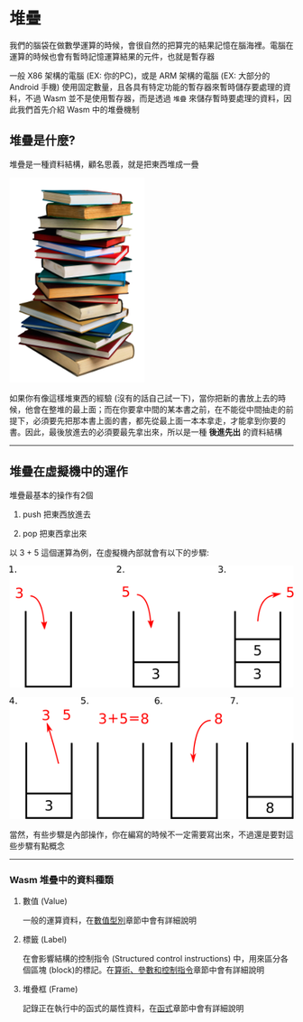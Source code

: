 # 堆疊

我們的腦袋在做數學運算的時候，會很自然的把算完的結果記憶在腦海裡。電腦在運算的時候也會有暫時記憶運算結果的元件，也就是暫存器

一般 X86 架構的電腦 \(EX: 你的PC\)，或是 ARM 架構的電腦 \(EX: 大部分的 Android 手機\) 使用固定數量，且各具有特定功能的暫存器來暫時儲存要處理的資料，不過 Wasm 並不是使用暫存器，而是透過 `堆疊`  來儲存暫時要處理的資料，因此我們首先介紹 Wasm 中的堆疊機制

## 堆疊是什麼?

堆疊是一種資料結構，顧名思義，就是把東西堆成一疊

![堆疊圖](images/stackbook.png)

如果你有像這樣堆東西的經驗 \(沒有的話自己試一下\)，當你把新的書放上去的時候，他會在整堆的最上面；而在你要拿中間的某本書之前，在不能從中間抽走的前提下，必須要先把那本書上面的書，都先從最上面一本本拿走，才能拿到你要的書。因此，最後放進去的必須要最先拿出來，所以是一種 **後進先出** 的資料結構

---

## 堆疊在虛擬機中的運作

堆疊最基本的操作有2個

1. push 把東西放進去

2. pop 把東西拿出來

以 3 + 5 這個運算為例，在虛擬機內部就會有以下的步驟:

![堆疊運算圖1](images/stackOp1.png)

![堆疊運算圖2](images/stackOp2.png)

當然，有些步驟是內部操作，你在編寫的時候不一定需要寫出來，不過還是要對這些步驟有點概念

---

### Wasm 堆疊中的資料種類

1. 數值 \(Value\)

   一般的運算資料，在[數值型別](value.md)章節中會有詳細說明

2. 標籤 \(Label\)

   在會影響結構的控制指令 \(Structured control instructions\) 中，用來區分各個區塊 \(block\)的標記。在[算術、參數和控制指令](simple-instructions.md)章節中會有詳細說明

3. 堆疊框 \(Frame\)

   記錄正在執行中的函式的屬性資料，在[函式](function.md)章節中會有詳細說明





